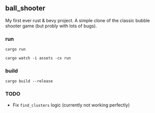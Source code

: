 ## ball_shooter

My first ever rust & bevy project. A simple clone of the classic bubble shooter game (but probly with lots of bugs).

### run

`cargo run`

`cargo watch -i assets -cx run`

### build

`cargo build --release`

### TODO

- Fix `find_clusters` logic (currently not working perfectly)
